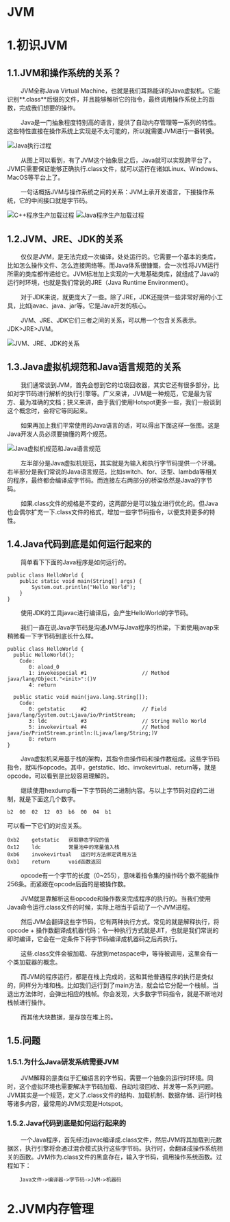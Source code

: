 JVM
====

# 1.初识JVM

## 1.1.JVM和操作系统的关系？

&nbsp;&nbsp;&nbsp;&nbsp;&nbsp;&nbsp;&nbsp;&nbsp;JVM全称Java Virtual Machine，也就是我们耳熟能详的Java虚拟机。它能识别**.class**后缀的文件，并且能够解析它的指令，最终调用操作系统上的函数，完成我们想要的操作。

&nbsp;&nbsp;&nbsp;&nbsp;&nbsp;&nbsp;&nbsp;&nbsp;Java是一门抽象程度特别高的语言，提供了自动内存管理等一系列的特性。这些特性直接在操作系统上实现是不太可能的，所以就需要JVM进行一番转换。

![Java执行过程](http://processon.com/chart_image/5e5474aee4b0c037b5fd6cc3.png?_=1582593585640)

&nbsp;&nbsp;&nbsp;&nbsp;&nbsp;&nbsp;&nbsp;&nbsp;从图上可以看到，有了JVM这个抽象层之后，Java就可以实现跨平台了。JVM只需要保证能够正确执行.class文件，就可以运行在诸如Linux、Windows、MacOS等平台上了。

&nbsp;&nbsp;&nbsp;&nbsp;&nbsp;&nbsp;&nbsp;&nbsp;一句话概括JVM与操作系统之间的关系：JVM上承开发语言，下接操作系统，它的中间接口就是字节码。

![C++程序生产加载过程](http://processon.com/chart_image/5e54b8d9e4b0cc44b5aad0f6.png)
![Java程序生产加载过程](http://processon.com/chart_image/5e54bcf4e4b0c037b5fe39e0.png)

## 1.2.JVM、JRE、JDK的关系

&nbsp;&nbsp;&nbsp;&nbsp;&nbsp;&nbsp;&nbsp;&nbsp;仅仅是JVM，是无法完成一次编译，处处运行的。它需要一个基本的类库，比如怎么操作文件、怎么连接网络等。而Java体系很慷慨，会一次性将JVM运行所需的类库都传递给它。JVM标准加上实现的一大堆基础类库，就组成了Java的运行时环境，也就是我们常说的JRE（Java Runtime Environment）。

&nbsp;&nbsp;&nbsp;&nbsp;&nbsp;&nbsp;&nbsp;&nbsp;对于JDK来说，就更庞大了一些。除了JRE，JDK还提供一些非常好用的小工具，比如javac、java、jar等。它是Java开发的核心。

&nbsp;&nbsp;&nbsp;&nbsp;&nbsp;&nbsp;&nbsp;&nbsp;JVM、JRE、JDK它们三者之间的关系，可以用一个包含关系表示。JDK>JRE>JVM。

![JVM、JRE、JDK的关系](http://processon.com/chart_image/5e54c26ce4b0d4dc876cedd9.png)

## 1.3.Java虚拟机规范和Java语言规范的关系

&nbsp;&nbsp;&nbsp;&nbsp;&nbsp;&nbsp;&nbsp;&nbsp;我们通常谈到JVM，首先会想到它的垃圾回收器，其实它还有很多部分，比如对字节码进行解析的执行引擎等。广义来讲，JVM是一种规范，它是最为官方、最为准确的文档；狭义来讲，由于我们使用Hotspot更多一些，我们一般谈到这个概念时，会将它等同起来。

&nbsp;&nbsp;&nbsp;&nbsp;&nbsp;&nbsp;&nbsp;&nbsp;如果再加上我们平常使用的Java语言的话，可以得出下面这样一张图。这是Java开发人员必须要搞懂的两个规范。

![Java虚拟机规范和Java语言规范](http://processon.com/chart_image/5e54c5e1e4b0cc44b5ab0219.png)

&nbsp;&nbsp;&nbsp;&nbsp;&nbsp;&nbsp;&nbsp;&nbsp;左半部分是Java虚拟机规范，其实就是为输入和执行字节码提供一个环境。右半部分是我们常说的Java语言规范，比如switch、for、泛型、lambda等相关的程序，最终都会编译成字节码。而连接左右两部分的桥梁依然是Java的字节码。

&nbsp;&nbsp;&nbsp;&nbsp;&nbsp;&nbsp;&nbsp;&nbsp;如果.class文件的规格是不变的，这两部分是可以独立进行优化的。但Java也会偶尔扩充一下.class文件的格式，增加一些字节码指令，以便支持更多的特性。

## 1.4.Java代码到底是如何运行起来的

&nbsp;&nbsp;&nbsp;&nbsp;&nbsp;&nbsp;&nbsp;&nbsp;简单看下下面的Java程序是如何运行的。

```
public class HelloWorld {
	public static void main(String[] args) {
		System.out.println("Hello World");
	}
}
```

&nbsp;&nbsp;&nbsp;&nbsp;&nbsp;&nbsp;&nbsp;&nbsp;使用JDK的工具javac进行编译后，会产生HelloWorld的字节码。

&nbsp;&nbsp;&nbsp;&nbsp;&nbsp;&nbsp;&nbsp;&nbsp;我们一直在说Java字节码是沟通JVM与Java程序的桥梁，下面使用javap来稍微看一下字节码到底长什么样。

```
public class HelloWorld {
  public HelloWorld();
    Code:
       0: aload_0
       1: invokespecial #1                  // Method java/lang/Object."<init>":()V
       4: return

  public static void main(java.lang.String[]);
    Code:
       0: getstatic     #2                  // Field java/lang/System.out:Ljava/io/PrintStream;
       3: ldc           #3                  // String Hello World
       5: invokevirtual #4                  // Method java/io/PrintStream.println:(Ljava/lang/String;)V
       8: return
}
```

&nbsp;&nbsp;&nbsp;&nbsp;&nbsp;&nbsp;&nbsp;&nbsp;Java虚拟机采用基于栈的架构，其指令由操作码和操作数组成。这些字节码指令，就叫作opcode。其中，getstatic、ldc、invokevirtual、return等，就是opcode，可以看到是比较容易理解的。

&nbsp;&nbsp;&nbsp;&nbsp;&nbsp;&nbsp;&nbsp;&nbsp;继续使用hexdump看一下字节码的二进制内容。与以上字节码对应的二进制，就是下面这几个数字。

```
b2	00	02	12	03	b6	00	04	b1
```

可以看一下它们的对应关系。

```
0xb2	getstatic	获取静态字段的值
0x12	ldc			常量池中的常量值入栈
0xb6	invokevirtual	运行时方法绑定调用方法
0xb1	return		void函数返回
```

&nbsp;&nbsp;&nbsp;&nbsp;&nbsp;&nbsp;&nbsp;&nbsp;opcode有一个字节的长度（0~255），意味着指令集的操作码个数不能操作256条。而紧跟在opcode后面的是被操作数。

&nbsp;&nbsp;&nbsp;&nbsp;&nbsp;&nbsp;&nbsp;&nbsp;JVM就是靠解析这些opcode和操作数来完成程序的执行的。当我们使用Java命令运行.class文件的时候，实际上相当于启动了一个JVM进程。

&nbsp;&nbsp;&nbsp;&nbsp;&nbsp;&nbsp;&nbsp;&nbsp;然后JVM会翻译这些字节码，它有两种执行方式。常见的就是解释执行，将opcode + 操作数翻译成机器代码；令一种执行方式就是JIT，也就是我们常说的即时编译，它会在一定条件下将字节码编译成机器码之后再执行。

&nbsp;&nbsp;&nbsp;&nbsp;&nbsp;&nbsp;&nbsp;&nbsp;这些.class文件会被加载、存放到metaspace中，等待被调用，这里会有一个类加载器的概念。

&nbsp;&nbsp;&nbsp;&nbsp;&nbsp;&nbsp;&nbsp;&nbsp;而JVM的程序运行，都是在栈上完成的，这和其他普通程序的执行是类似的，同样分为堆和栈。比如我们运行到了main方法，就会给它分配一个栈帧。当退出方法体时，会弹出相应的栈帧。你会发现，大多数字节码指令，就是不断地对栈帧进行操作。

&nbsp;&nbsp;&nbsp;&nbsp;&nbsp;&nbsp;&nbsp;&nbsp;而其他大块数据，是存放在堆上的。

## 1.5.问题

### 1.5.1.为什么Java研发系统需要JVM

&nbsp;&nbsp;&nbsp;&nbsp;&nbsp;&nbsp;&nbsp;&nbsp;JVM解释的是类似于汇编语言的字节码，需要一个抽象的运行时环境。同时，这个虚拟环境也需要解决字节码加载、自动垃圾回收、并发等一系列问题。JVM其实是一个规范，定义了.class文件的结构、加载机制、数据存储、运行时栈等诸多内容，最常用的JVM实现是Hotspot。

### 1.5.2.Java代码到底是如何运行起来的

&nbsp;&nbsp;&nbsp;&nbsp;&nbsp;&nbsp;&nbsp;&nbsp;一个Java程序，首先经过javac编译成.class文件，然后JVM将其加载到元数据区，执行引擎将会通过混合模式执行这些字节码。执行时，会翻译成操作系统相关的函数。JVM作为.class文件的黑盒存在，输入字节码，调用操作系统函数。过程如下：

		Java文件->编译器->字节码->JVM->机器码

# 2.JVM内存管理